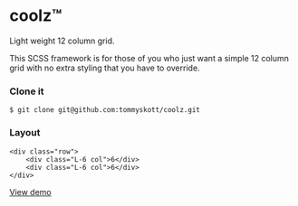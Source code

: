 # coolz™

Light weight 12 column grid.

This SCSS framework is for those of you who just want a simple 12 column grid with no extra styling that you have to override.


### Clone it

	$ git clone git@github.com:tommyskott/coolz.git

### Layout
	<div class="row">
		<div class="L-6 col">6</div>
		<div class="L-6 col">6</div>
	</div>

[View demo](http://lab.tommyskott.se/coolz)